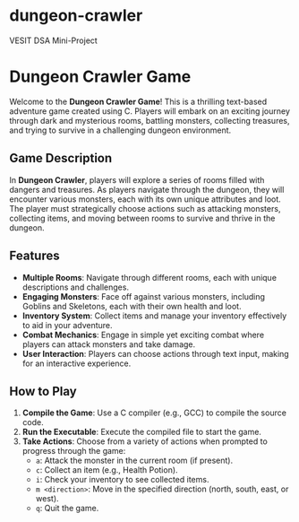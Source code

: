 # dungeon-crawler
VESIT DSA Mini-Project

# Dungeon Crawler Game

Welcome to the **Dungeon Crawler Game**! This is a thrilling text-based adventure game created using C. Players will embark on an exciting journey through dark and mysterious rooms, battling monsters, collecting treasures, and trying to survive in a challenging dungeon environment.

## Game Description

In **Dungeon Crawler**, players will explore a series of rooms filled with dangers and treasures. As players navigate through the dungeon, they will encounter various monsters, each with its own unique attributes and loot. The player must strategically choose actions such as attacking monsters, collecting items, and moving between rooms to survive and thrive in the dungeon.

## Features

- **Multiple Rooms**: Navigate through different rooms, each with unique descriptions and challenges.
- **Engaging Monsters**: Face off against various monsters, including Goblins and Skeletons, each with their own health and loot.
- **Inventory System**: Collect items and manage your inventory effectively to aid in your adventure.
- **Combat Mechanics**: Engage in simple yet exciting combat where players can attack monsters and take damage.
- **User Interaction**: Players can choose actions through text input, making for an interactive experience.

## How to Play

1. **Compile the Game**: Use a C compiler (e.g., GCC) to compile the source code.
2. **Run the Executable**: Execute the compiled file to start the game.
3. **Take Actions**: Choose from a variety of actions when prompted to progress through the game:
   - `a`: Attack the monster in the current room (if present).
   - `c`: Collect an item (e.g., Health Potion).
   - `i`: Check your inventory to see collected items.
   - `m <direction>`: Move in the specified direction (north, south, east, or west).
   - `q`: Quit the game.
